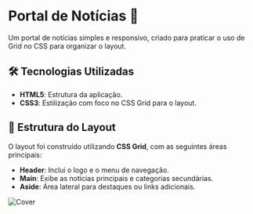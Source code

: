 # Portal de Notícias 📰  

Um portal de notícias simples e responsivo, criado para praticar o uso de Grid no CSS para organizar o layout.  

## 🛠️ Tecnologias Utilizadas  

- **HTML5**: Estrutura da aplicação.  
- **CSS3**: Estilização com foco no CSS Grid para o layout.

## 🎨 Estrutura do Layout  

O layout foi construído utilizando **CSS Grid**, com as seguintes áreas principais:  

- **Header**: Inclui o logo e o menu de navegação.  
- **Main**: Exibe as notícias principais e categorias secundárias.  
- **Aside**: Área lateral para destaques ou links adicionais.

 ![Cover](https://imgur.com/a/m6T7j1F)

